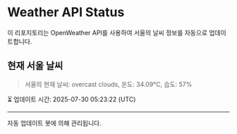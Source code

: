 
# Weather API Status

이 리포지토리는 OpenWeather API를 사용하여 서울의 날씨 정보를 자동으로 업데이트합니다.

## 현재 서울 날씨
> 서울의 현재 날씨: overcast clouds, 온도: 34.09°C, 습도: 57%

⏳ 업데이트 시간: 2025-07-30 05:23:22 (UTC)

---
자동 업데이트 봇에 의해 관리됩니다.
